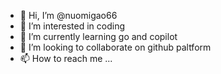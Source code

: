 - 👋 Hi, I’m @nuomigao66
- 👀 I’m interested in coding
- 🌱 I’m currently learning go and copilot
- 💞️ I’m looking to collaborate on github paltform
- 📫 How to reach me ...

<!---
nuomigao66/nuomigao66 is a ✨ special ✨ repository because its `README.md` (this file) appears on your GitHub profile.
You can click the Preview link to take a look at your changes.
--->
